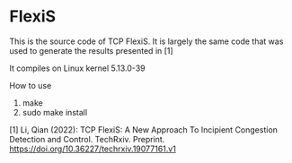 # FlexiS

This is the source code of TCP FlexiS. It is largely the same code that was used to generate the results presented in [1]

It compiles on Linux kernel 5.13.0-39

How to use
1. make
2. sudo make install

[1] Li, Qian (2022): TCP FlexiS: A New Approach To Incipient Congestion Detection and Control. TechRxiv.
Preprint. https://doi.org/10.36227/techrxiv.19077161.v1
